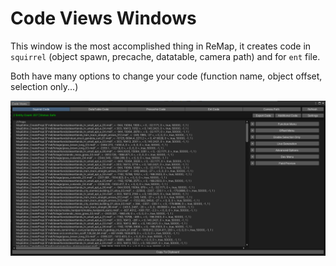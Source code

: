 # Code Views Windows

This window is the most accomplished thing in ReMap, it creates code in `squirrel` (object spawn, precache, datatable, camera path) and for `ent` file.

Both have many options to change your code (function name, object offset, selection only...)

![ReMap Menu](/Resources/Documentation/code-views-window/code-views-window.png)

